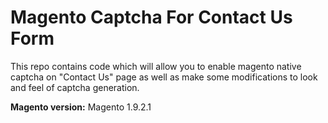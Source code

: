 # Magento Captcha For Contact Us Form
This repo contains code which will allow you to enable magento native captcha on "Contact Us" page as well as make some modifications to look and feel of captcha generation.

**Magento version:** Magento 1.9.2.1
